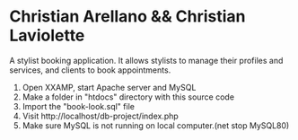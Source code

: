 # Christian Arellano && Christian Laviolette 

A stylist booking application. It allows stylists to manage their profiles and services, and clients to book appointments.



1. Open XXAMP, start Apache server and MySQL
2. Make a folder in "htdocs" directory with this source code
3. Import the "book-look.sql" file
4. Visit http://localhost/db-project/index.php
5. Make sure MySQL is not running on local computer.(net stop MySQL80)
   